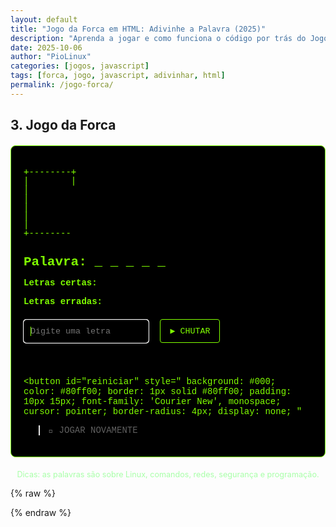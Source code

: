 ```yaml
---
layout: default
title: "Jogo da Forca em HTML: Adivinhe a Palavra (2025)"
description: "Aprenda a jogar e como funciona o código por trás do Jogo da Forca. Feito com HTML, CSS e JavaScript puro — sem frameworks."
date: 2025-10-06
author: "PioLinux"
categories: [jogos, javascript]
tags: [forca, jogo, javascript, adivinhar, html]
permalink: /jogo-forca/
---
```







<section>

<div class="game-container">
    <h2>3. Jogo da Forca</h2>
    <!-- Jogo -->
<div style="font-family: 'Courier New', monospace; color: #80ff00; background: #000; padding: 20px; border: 1px solid #80ff00; border-radius: 8px; max-width: 800px; margin: 20px auto;">
  
  <!-- Forca ASCII -->
  <pre id="forca" style="font-size: 14px; line-height: 1; color: #80ff00;">
+--------+
|        |
|        
|        
|        
|        
|
+--------
  </pre>

  <!-- Palavra -->
  <h2 style="color: #80ff00; margin: 10px 0;">Palavra: <span id="palavra">_ _ _ _ _</span></h2>

  <!-- Letras adivinhadas -->
  <p><strong>Letras certas:</strong> <span id="certas"></span></p>
  <p><strong>Letras erradas:</strong> <span id="erradas"></span></p>

  <!-- Entrada -->
  <div style="margin: 20px 0;">
    <input 
      id="letra" 
      type="text" 
      maxlength="1" 
      placeholder="Digite uma letra" 
      style="
        padding: 10px;
        font-family: 'Courier New', monospace;
        background: #000;
        color: #80ff00;
        border: 1px solid #80ff00;
        border-radius: 4px;
        width: 200px;
      "
      autofocus
    />
    <button 
      id="chutar" 
      style="
        background: #000;
        color: #80ff00;
        border: 1px solid #80ff00;
        padding: 10px 15px;
        font-family: 'Courier New', monospace;
        cursor: pointer;
        border-radius: 4px;
        margin-left: 10px;
      "
    >▶ CHUTAR</button>
  </div>

  <!-- Mensagem -->
  <p id="mensagem" style="color: #a8ffa8; min-height: 20px;"></p>

  <!-- Botão reiniciar -->
  <button 
    id="reiniciar" 
    style="
      background: #000;
      color: #80ff00;
      border: 1px solid #80ff00;
      padding: 10px 15px;
      font-family: 'Courier New', monospace;
      cursor: pointer;
      border-radius: 4px;
      display: none;
    "
  >🔁 JOGAR NOVAMENTE</button>

</div>
<!-- Instruções -->
<p style="font-size: 0.9em; color: #a8ffa8; text-align: center;">
  Dicas: as palavras são sobre Linux, comandos, redes, segurança e programação.
</p>

{% raw %}
<script>
  // Banco de palavras
  const palavras = [
    'LINUX', 'TERMINAL', 'BASH', 'KERNEL', 'FIREWALL',
    'SCRIPT', 'CODIGO', 'COMANDO', 'REDE', 'SERVIDOR',
    'JAVASCRIPT', 'HTML', 'SSH', 'ROOT', 'SUDO',
    'DISTRO', 'OPENBSD', 'QUBES', 'KERNEL', 'HACKER'
  ];

  // Elementos
  const inputLetra = document.getElementById('letra');
  const botaoChutar = document.getElementById('chutar');
  const botaoReiniciar = document.getElementById('reiniciar');
  const spanPalavra = document.getElementById('palavra');
  const spanCertas = document.getElementById('certas');
  const spanErradas = document.getElementById('erradas');
  const mensagem = document.getElementById('mensagem');
  const preForca = document.getElementById('forca');

  // Estado do jogo
  let palavraSecreta = '';
  let letrasCertas = [];
  let letrasErradas = [];
  let maxErros = 6;

  // Desenho da forca em ASCII (6 estágios)
  const desenhosForca = [
    `+--------+
|        |
|        
|        
|        
|        
|
+--------+`,
    `+--------+
|        |
|        O
|        
|        
|        
|
+--------+`,
    `+--------+
|        |
|        O
|        |
|        
|        
|
+--------+`,
    `+--------+
|        |
|        O
|       /|
|        
|        
|
+--------+`,
    `+--------+
|        |
|        O
|       /|\\
|        
|        
|
+--------+`,
    `+--------+
|        |
|        O
|       /|\\
|       /
|        
|
+--------+`,
    `+--------+
|        |
|        O
|       /|\\
|       / \\
|        
|
+--------+`
  ];





  // Escolhe palavra aleatória
  function escolherPalavra() {
    const index = Math.floor(Math.random() * palavras.length);
    palavraSecreta = palavras[index];
    letrasCertas = Array(palavraSecreta.length).fill('_');
    letrasErradas = [];
    atualizarTela();
  }

  // Atualiza a interface
  function atualizarTela() {
    spanPalavra.textContent = letrasCertas.join(' ');
    spanCertas.textContent = letrasCertas.filter(l => l !== '_').join(', ');
    spanErradas.textContent = letrasErradas.join(', ');
    preForca.textContent = desenhosForca[letrasErradas.length];
    mensagem.textContent = '';

    // Verifica vitória/derrota
    if (letrasCertas.every(l => l !== '_')) {
      mensagem.textContent = `✅ Parabéns! A palavra era: ${palavraSecreta}`;
      mensagem.style.color = '#00ff00';
      fimDeJogo();
    }

    if (letrasErradas.length >= maxErros) {
      mensagem.textContent = `❌ Você perdeu! A palavra era: ${palavraSecreta}`;
      mensagem.style.color = '#ff0000';
      fimDeJogo();
    }
  }

  // Processa chute
  function chutarLetra() {
    const letra = inputLetra.value.trim().toUpperCase();
    inputLetra.value = '';
    inputLetra.focus();

    if (!letra || letra.length !== 1 || !/[A-Z]/.test(letra)) {
      mensagem.textContent = 'Digite uma letra válida.';
      mensagem.style.color = '#ffcc00';
      return;
    }

    if (letrasCertas.includes(letra) || letrasErradas.includes(letra)) {
      mensagem.textContent = 'Você já chutou essa letra.';
      mensagem.style.color = '#ffcc00';
      return;
    }

    if (palavraSecreta.includes(letra)) {
      // Letra correta
      for (let i = 0; i < palavraSecreta.length; i++) {
        if (palavraSecreta[i] === letra) {
          letrasCertas[i] = letra;
        }
      }
    } else {
      // Letra errada
      letrasErradas.push(letra);
    }

    atualizarTela();
  }

  // Fim de jogo
  function fimDeJogo() {
    inputLetra.disabled = true;
    botaoChutar.disabled = true;
    botaoReiniciar.style.display = 'inline-block';
  }

  // Reiniciar jogo
  function reiniciar() {
    inputLetra.disabled = false;
    botaoChutar.disabled = false;
    botaoReiniciar.style.display = 'none';
    escolherPalavra();
  }

  // Eventos
  botaoChutar.addEventListener('click', chutarLetra);
  inputLetra.addEventListener('keypress', function(e) {
    if (e.key === 'Enter') {
      chutarLetra();
    }
  });
  botaoReiniciar.addEventListener('click', reiniciar);

  // Inicia o jogo
  escolherPalavra();
</script>
{% endraw %}








